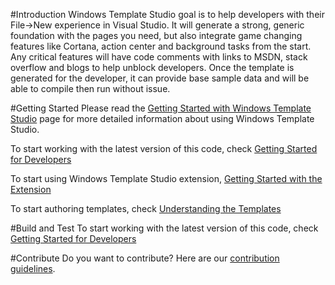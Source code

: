 #Introduction 
Windows Template Studio goal is to help developers with their File->New experience in Visual Studio.  It will generate a strong, generic foundation with the pages you need, but also integrate game changing features like Cortana, action center and background tasks from the start.  Any critical features will have code comments with links to MSDN, stack overflow and blogs to help unblock developers. Once the template is generated for the developer, it can provide base sample data and will be able to compile then run without issue.

#Getting Started
Please read the [Getting Started with Windows Template Studio](../docs/getting-started.md) page for more detailed information about using Windows Template Studio.

To start working with the latest version of this code, check [Getting Started for Developers](../docs/getting-started-developers.md)

To start using Windows Template Studio extension, [Getting Started with the Extension](../docs/getting-started-extension.md)

To start authoring templates, check [Understanding the Templates](../docs/templates.md)

#Build and Test
To start working with the latest version of this code, check [Getting Started for Developers](../docs/getting-started-developers.md)

#Contribute
Do you want to contribute? Here are our [contribution guidelines](../contributing.md).